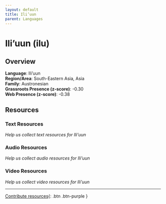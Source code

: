 ```yaml
---
layout: default
title: Ili’uun
parent: Languages
---
```


# Ili’uun (ilu)

## Overview

**Language**: Ili’uun  
**Region/Area**: South-Eastern Asia, Asia  
**Family**: Austronesian  
**Grassroots Presence (z-score)**: -0.30  
**Web Presence (z-score)**: -0.38  

## Resources

### Text Resources
*Help us collect text resources for Ili’uun*

### Audio Resources
*Help us collect audio resources for Ili’uun*

### Video Resources
*Help us collect video resources for Ili’uun*

---

[Contribute resources](https://forms.office.com/e/1SfLJx3u1r){: .btn .btn-purple }
